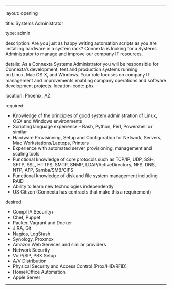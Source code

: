 ---

layout: opening

title: Systems Administrator

type: admin

description:  Are you just as happy writing automation scripts as you are installing hardware in a system rack? Connexta is looking for a Systems Administrator to manage and improve our company IT resources. 

details: As a Connexta Systems Administrator you will be responsible for Connexta’s development, test and production systems running on Linux, Mac OS X, and Windows. Your role focuses on company IT management and improvements enabling company operations and software development projects. 
location-code: phx

location: Phoenix, AZ

required:
 - Knowledge of the principles of good system administration of Linux, OSX and Windows environments
 - Scripting language experience – Bash, Python, Perl, Powershell or similar
 - Hardware Provisioning, Setup and Configuration for Network, Servers, Mac Workstations/Laptops, Printers
 - Experience with automated server provisioning, management and scaling tools
 - Functional knowledge of core protocols such as TCP/IP, UDP, SSH, SFTP, SSL, HTTPS, SMTP, SNMP, LDAP/ActiveDirectory, NFS, DNS, NTP, AFP, Samba/SMB/CIFS
 - Functional knowledge of disk and file system management including RAID
 - Ability to learn new technologies independently
 - US Citizen (Connexta has contracts that make this a requirement)

desired:
 - CompTIA Security+
 - Chef, Puppet
 - Packer, Vagrant and Docker
 - JIRA, Git
 - Nagios, LogStash
 - Synology, Proxmox
 - Amazon Web Services and similar providers
 - Network Security
 - VoIP/SIP, PBX Setup
 - A/V Distribution
 - Physical Security and Access Control (Prox/HID/RFID)
 - Home/Office Automation
 - Apple Server


---